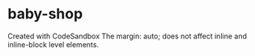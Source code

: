 # baby-shop
Created with CodeSandbox
The margin: auto; does not affect inline and inline-block level elements.

